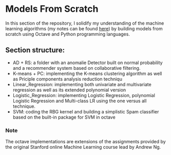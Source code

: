 # Models From Scratch
In this section of the repository, I solidify my understanding of the machine learning algorithms (my notes can be found [here](https://github.com/ayhem18/Towards_Data_Science/tree/main/Machine_Learning)) by building models from scratch using Octave and Python programming languages.
## Section structure:
* AD + RS: a folder with an anomalie Detector built on normal probability and a recommender system based on collaborative filtering.
* K-means + PC: implementing the K-means clustering algorithm as well as Priciple components analysis reduction techniqu
* Linear_Regression: implementing both univariate and multivariate regression as well as its extended polynomial version
* Logistic_Regression: implementing Logistic Regression, polynomial Logistic Regression and Multi-class LR using the one versus all technique.
* SVM: coding the RBG kernel and building a simplistic Spam classifier based on the built-in package for SVM in octave

### Note
The octave implementations are extensions of the assignments provided by the original Stanford online Machine Learning course lead by Andrew Ng. 
